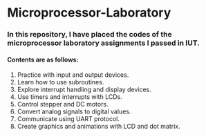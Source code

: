# Microprocessor-Laboratory
### In this repository, I have placed the codes of the microprocessor laboratory assignments I passed in IUT.

#### Contents are as follows:
1. Practice with input and output devices.
2. Learn how to use subroutines.
3. Explore interrupt handling and display devices.
4. Use timers and interrupts with LCDs.
5. Control stepper and DC motors.
6. Convert analog signals to digital values.
7. Communicate using UART protocol.
8. Create graphics and animations with LCD and dot matrix.

